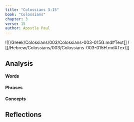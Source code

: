 ```yaml
---
title: "Colossians 3:15"
book: "Colossians"
chapter: 3
verse: 15
author: Apostle Paul
---
```

![[/Greek/Colossians/003/Colossians-003-015G.md#Text]]
![[/Hebrew/Colossians/003/Colossians-003-015H.md#Text]]

## Analysis

#### Words

#### Phrases

#### Concepts

## Reflections

